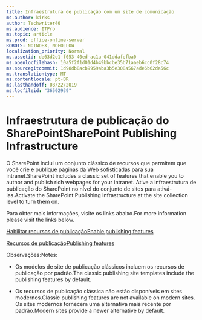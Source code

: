 ```yaml
---
title: Infraestrutura de publicação com um site de comunicação
ms.author: kirks
author: Techwriter40
ms.audience: ITPro
ms.topic: article
ms.prod: office-online-server
ROBOTS: NOINDEX, NOFOLLOW
localization_priority: Normal
ms.assetid: de63d2e1-f053-40ed-ac1a-041ddafefba0
ms.openlocfilehash: 10a5f2f1d01d4b49bbcbe35b71aaeb6cc0f28c74
ms.sourcegitcommit: 1d98db8acb9959aba3b5e308a567ade6b62da56c
ms.translationtype: MT
ms.contentlocale: pt-BR
ms.lasthandoff: 08/22/2019
ms.locfileid: "36502939"
---
```

# <a name="sharepoint-publishing-infrastructure"></a><span data-ttu-id="e15eb-102">Infraestrutura de publicação do SharePoint</span><span class="sxs-lookup"><span data-stu-id="e15eb-102">SharePoint Publishing Infrastructure</span></span>


<span data-ttu-id="e15eb-103">O SharePoint inclui um conjunto clássico de recursos que permitem que você crie e publique páginas da Web sofisticadas para sua intranet.</span><span class="sxs-lookup"><span data-stu-id="e15eb-103">SharePoint includes a classic set of features that enable you to author and publish rich webpages for your intranet.</span></span> <span data-ttu-id="e15eb-104">Ative a infraestrutura de publicação do SharePoint no nível do conjunto de sites para ativá-las.</span><span class="sxs-lookup"><span data-stu-id="e15eb-104">Activate the SharePoint Publishing Infrastructure at the site collection level to turn them on.</span></span>

<span data-ttu-id="e15eb-105">Para obter mais informações, visite os links abaixo.</span><span class="sxs-lookup"><span data-stu-id="e15eb-105">For more information please visit the links below.</span></span>

[<span data-ttu-id="e15eb-106">Habilitar recursos de publicação</span><span class="sxs-lookup"><span data-stu-id="e15eb-106">Enable publishing features</span></span>](https://support.office.com/article/Enable-publishing-features-479677A6-8B33-4AC7-907D-071C1C7E4518)

[<span data-ttu-id="e15eb-107">Recursos de publicação</span><span class="sxs-lookup"><span data-stu-id="e15eb-107">Publishing features</span></span>](https://support.office.com/article/Features-enabled-in-a-SharePoint-Online-publishing-site-3AB3810C-3C2C-4361-9D0E-0CBE666EA0B0?wt.mc_id=O365_Portal_MMaven#__toc336865553)

<span data-ttu-id="e15eb-108">Observações:</span><span class="sxs-lookup"><span data-stu-id="e15eb-108">Notes:</span></span>

- <span data-ttu-id="e15eb-109">Os modelos de site de publicação clássicos incluem os recursos de publicação por padrão.</span><span class="sxs-lookup"><span data-stu-id="e15eb-109">The classic publishing site templates include the publishing features by default.</span></span>

- <span data-ttu-id="e15eb-110">Os recursos de publicação clássica não estão disponíveis em sites modernos.</span><span class="sxs-lookup"><span data-stu-id="e15eb-110">Classic publishing features are not available on modern sites.</span></span> <span data-ttu-id="e15eb-111">Os sites modernos fornecem uma alternativa mais recente por padrão.</span><span class="sxs-lookup"><span data-stu-id="e15eb-111">Modern sites provide a newer alternative by default.</span></span>

